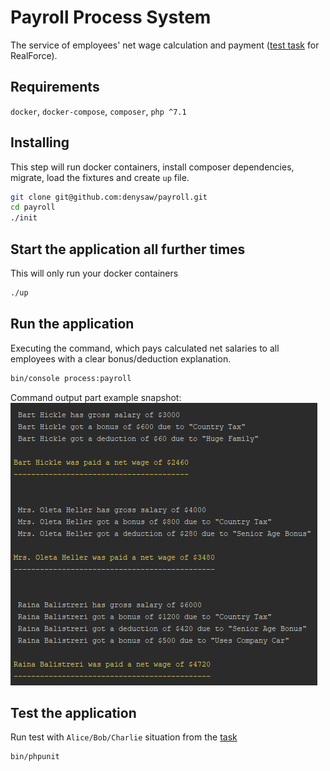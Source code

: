 # Payroll Process System
The service of employees' net wage calculation and payment ([test task](public/task.pdf) for RealForce).

## Requirements
`docker`, `docker-compose`, `composer`, `php ^7.1`

## Installing
This step will run docker containers, install composer dependencies, migrate, load the fixtures and create `up` file.
```bash
git clone git@github.com:denysaw/payroll.git
cd payroll
./init
```

## Start the application all further times
This will only run your docker containers
```bash
./up
```

## Run the application
Executing the command, which pays calculated net salaries to all employees with a clear bonus/deduction explanation.
```bash
bin/console process:payroll
```
Command output part example snapshot:
![snapshot](public/snap.png)

## Test the application
Run test with `Alice/Bob/Charlie` situation from the [task](public/task.pdf)
```bash
bin/phpunit
```